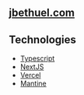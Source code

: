 ## [jbethuel.com](https://jbethuel.com)

## Technologies

- [Typescript](https://www.typescriptlang.org/)
- [NextJS](https://nextjs.org/)
- [Vercel](https://vercel.com)
- [Mantine](https://mantine.dev/)
